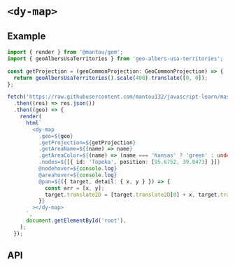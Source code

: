 # `<dy-map>`

## Example

<gbp-sandpack dependencies="@mantou/gem, duoyun-ui, geo-albers-usa-territories">

```ts
import { render } from '@mantou/gem';
import { geoAlbersUsaTerritories } from 'geo-albers-usa-territories';

const getProjection = (geoCommonProjection: GeoCommonProjection) => {
  return geoAlbersUsaTerritories().scale(400).translate([0, 0]);
};

fetch('https://raw.githubusercontent.com/mantou132/javascript-learn/master/geo/us.json')
  .then((res) => res.json())
  .then((geo) => {
    render(
      html`
        <dy-map
          .geo=${geo}
          .getProjection=${getProjection}
          .getAreaName=${(name) => name}
          .getAreaColor=${(name) => (name === 'Kansas' ? 'green' : undefined)}
          .nodes=${[{ id: 'Topeka', position: [95.6752, 39.0473] }]}
          @nodehover=${console.log}
          @areahover=${console.log}
          @pan=${({ target, detail: { x, y } }) => {
            const arr = [x, y];
            target.translate2D = [target.translate2D[0] + x, target.translate2D[1] + y];
          }}
        ></dy-map>
      `,
      document.getElementById('root'),
    );
  });
```

</gbp-sandpack>

## API

<gbp-api src="/src/elements/map.ts"></gbp-api>
